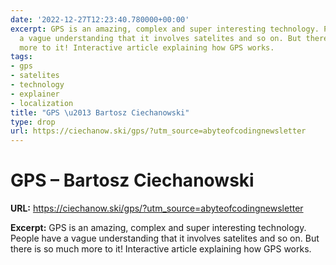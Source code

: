 ```yaml
---
date: '2022-12-27T12:23:40.780000+00:00'
excerpt: GPS is an amazing, complex and super interesting technology. People have
  a vague understanding that it involves satelites and so on. But there is so much
  more to it! Interactive article explaining how GPS works.
tags:
- gps
- satelites
- technology
- explainer
- localization
title: "GPS \u2013 Bartosz Ciechanowski"
type: drop
url: https://ciechanow.ski/gps/?utm_source=abyteofcodingnewsletter
---
```


# GPS – Bartosz Ciechanowski

**URL:** https://ciechanow.ski/gps/?utm_source=abyteofcodingnewsletter

**Excerpt:** GPS is an amazing, complex and super interesting technology. People have a vague understanding that it involves satelites and so on. But there is so much more to it! Interactive article explaining how GPS works.
